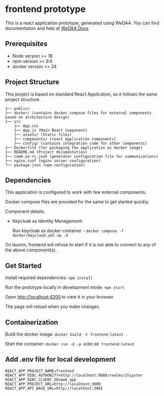 # frontend prototype

This is a react application prototype, generated using WeDAA. You can find documentation and help at [WeDAA Docs](https://www.wedaa.tech/docs/introduction/what-is-wedaa/)

## Prerequisites

- Node version >= 18
- npm version >= 9.6
- docker version >= 24

## Project Structure

This project is based on standard React Application, so it follows the same project structure.

```
├── public/
├── docker/ (contains docker compose files for external components based on architecture design)
├── src
    ├── App.css
    ├── App.js (Main React Component)
    ├── assets/ (Static files)
    ├── components/ (react application components)
    ├── config/ (contains integration code for other components)
├── Dockerfile (for packaging the application as docker image)
├── README.md (Project documentation)
├── comm.yo-rc.json (generator configuration file for communications)
├── nginx.conf (nginx server configuration)
└── package.json (npm configuration)
```

## Dependencies

This application is configured to work with few external components.

Docker compose files are provided for the same to get started quickly.

Component details:

- Keycloak as Identity Management:

  Run keycloak as docker container - `docker compose -f docker/keycloak.yml up -d`

On launch, frontend will refuse to start if it is not able to connect to any of the above component(s).

## Get Started

Install required dependencies: `npm install`

Run the prototype locally in development mode: `npm start`

Open [http://localhost:4200](http://localhost:4200) to view it in your browser.

The page will reload when you make changes.

## Containerization

Build the docker image: `docker build -t frontend:latest .`

Start the container: `docker run -d -p 4200:80 frontend:latest`


## Add .env file for local development

```
REACT_APP_PROJECT_NAME=frontend
REACT_APP_OIDC_AUTHORITY=http://localhost:9080/realms/jhipster
REACT_APP_OIDC_CLIENT_ID=web_app
REACT_APP_PROJECT_URL=http://localhost:3000
REACT_APP_API_BASE_URL=http://localhost:3001
```
